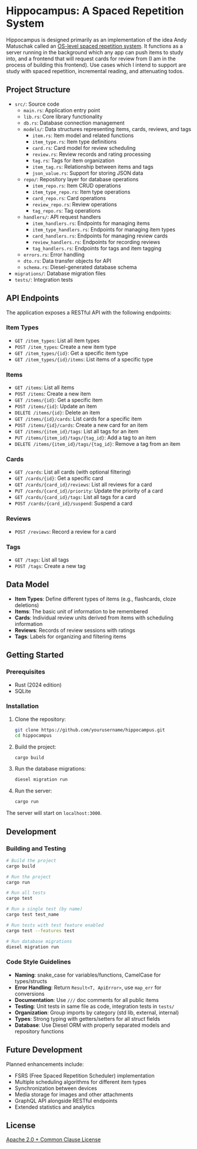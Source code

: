 # Hippocampus: A Spaced Repetition System

Hippocampus is designed primarily as an implementation of the idea Andy Matuschak called an [OS-level spaced repetition system](https://notes.andymatuschak.org/zNLoqjEVe5dheMKmTTyB9E3). It functions as a server running in the background which any app can push items to study into, and a frontend that will request cards for review from (I am in the process of building this frontend). Use cases which I intend to support are study with spaced repetition, incremental reading, and attenuating todos.

## Project Structure

- `src/`: Source code
  - `main.rs`: Application entry point
  - `lib.rs`: Core library functionality
  - `db.rs`: Database connection management
  - `models/`: Data structures representing items, cards, reviews, and tags
    - `item.rs`: Item model and related functions
    - `item_type.rs`: Item type definitions
    - `card.rs`: Card model for review scheduling
    - `review.rs`: Review records and rating processing
    - `tag.rs`: Tags for item organization
    - `item_tag.rs`: Relationship between items and tags
    - `json_value.rs`: Support for storing JSON data
  - `repo/`: Repository layer for database operations
    - `item_repo.rs`: Item CRUD operations
    - `item_type_repo.rs`: Item type operations
    - `card_repo.rs`: Card operations
    - `review_repo.rs`: Review operations
    - `tag_repo.rs`: Tag operations
  - `handlers/`: API request handlers
    - `item_handlers.rs`: Endpoints for managing items
    - `item_type_handlers.rs`: Endpoints for managing item types
    - `card_handlers.rs`: Endpoints for managing review cards
    - `review_handlers.rs`: Endpoints for recording reviews
    - `tag_handlers.rs`: Endpoints for tags and item tagging
  - `errors.rs`: Error handling
  - `dto.rs`: Data transfer objects for API
  - `schema.rs`: Diesel-generated database schema
- `migrations/`: Database migration files
- `tests/`: Integration tests

## API Endpoints

The application exposes a RESTful API with the following endpoints:

### Item Types
- `GET /item_types`: List all item types
- `POST /item_types`: Create a new item type
- `GET /item_types/{id}`: Get a specific item type
- `GET /item_types/{id}/items`: List items of a specific type

### Items
- `GET /items`: List all items
- `POST /items`: Create a new item
- `GET /items/{id}`: Get a specific item
- `POST /items/{id}`: Update an item
- `DELETE /items/{id}`: Delete an item
- `GET /items/{id}/cards`: List cards for a specific item
- `POST /items/{id}/cards`: Create a new card for an item
- `GET /items/{item_id}/tags`: List all tags for an item
- `PUT /items/{item_id}/tags/{tag_id}`: Add a tag to an item
- `DELETE /items/{item_id}/tags/{tag_id}`: Remove a tag from an item

### Cards
- `GET /cards`: List all cards (with optional filtering)
- `GET /cards/{id}`: Get a specific card
- `GET /cards/{card_id}/reviews`: List all reviews for a card
- `PUT /cards/{card_id}/priority`: Update the priority of a card
- `GET /cards/{card_id}/tags`: List all tags for a card
- `POST /cards/{card_id}/suspend`: Suspend a card

### Reviews
- `POST /reviews`: Record a review for a card

### Tags
- `GET /tags`: List all tags
- `POST /tags`: Create a new tag

## Data Model

- **Item Types**: Define different types of items (e.g., flashcards, cloze deletions)
- **Items**: The basic unit of information to be remembered
- **Cards**: Individual review units derived from items with scheduling information
- **Reviews**: Records of review sessions with ratings
- **Tags**: Labels for organizing and filtering items

## Getting Started

### Prerequisites

- Rust (2024 edition)
- SQLite

### Installation

1. Clone the repository:
   ```bash
   git clone https://github.com/yourusername/hippocampus.git
   cd hippocampus
   ```

2. Build the project:
   ```bash
   cargo build
   ```

3. Run the database migrations:
   ```bash
   diesel migration run
   ```

4. Run the server:
   ```bash
   cargo run
   ```

The server will start on `localhost:3000`.

## Development

### Building and Testing

```bash
# Build the project
cargo build

# Run the project
cargo run

# Run all tests
cargo test

# Run a single test (by name)
cargo test test_name

# Run tests with test feature enabled
cargo test --features test

# Run database migrations
diesel migration run
```

### Code Style Guidelines

- **Naming**: snake_case for variables/functions, CamelCase for types/structs
- **Error Handling**: Return `Result<T, ApiError>`, use `map_err` for conversions
- **Documentation**: Use `///` doc comments for all public items
- **Testing**: Unit tests in same file as code, integration tests in `tests/`
- **Organization**: Group imports by category (std lib, external, internal)
- **Types**: Strong typing with getters/setters for all struct fields
- **Database**: Use Diesel ORM with properly separated models and repository functions

## Future Development

Planned enhancements include:

- FSRS (Free Spaced Repetition Scheduler) implementation
- Multiple scheduling algorithms for different item types
- Synchronization between devices
- Media storage for images and other attachments
- GraphQL API alongside RESTful endpoints
- Extended statistics and analytics

## License

[Apache 2.0 + Common Clause License](LICENSE.txt)
